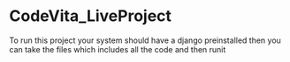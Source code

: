 # CodeVita_LiveProject
To run this project your system should have a django preinstalled then you can take the files which includes all the code and then runit 
